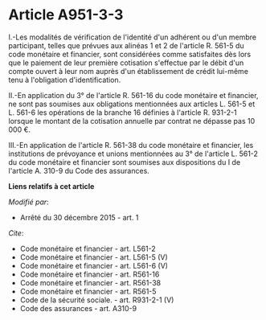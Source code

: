 # Article A951-3-3

I.-Les modalités de vérification de l'identité d'un adhérent ou d'un membre participant, telles que prévues aux alinéas 1 et
2 de l'article R. 561-5 du code monétaire et financier, sont considérées comme satisfaites dès lors que le paiement de leur
première cotisation s'effectue par le débit d'un compte ouvert à leur nom auprès d'un établissement de crédit lui-même tenu à
l'obligation d'identification. 

II.-En application du 3° de l'article R. 561-16 du code monétaire et financier, ne sont pas soumises aux obligations
mentionnées aux articles L. 561-5 et L. 561-6 les opérations de la branche 16 définies à l'article R. 931-2-1 lorsque le
montant de la cotisation annuelle par contrat ne dépasse pas 10 000 €. 

III.-En application de l'article R. 561-38 du code monétaire et financier, les institutions de prévoyance et unions
mentionnées au 3° de l'article L. 561-2 du code monétaire et financier sont soumises aux dispositions du I de l'article A.
310-9 du Code des assurances.

**Liens relatifs à cet article**

_Modifié par_:

  - Arrêté du 30 décembre 2015 - art. 1

_Cite_:

  - Code monétaire et financier - art. L561-2
  - Code monétaire et financier - art. L561-5 (V)
  - Code monétaire et financier - art. L561-6 (V)
  - Code monétaire et financier - art. R561-16
  - Code monétaire et financier - art. R561-38
  - Code monétaire et financier - art. R561-5
  - Code de la sécurité sociale. - art. R931-2-1 (V)
  - Code des assurances - art. A310-9
